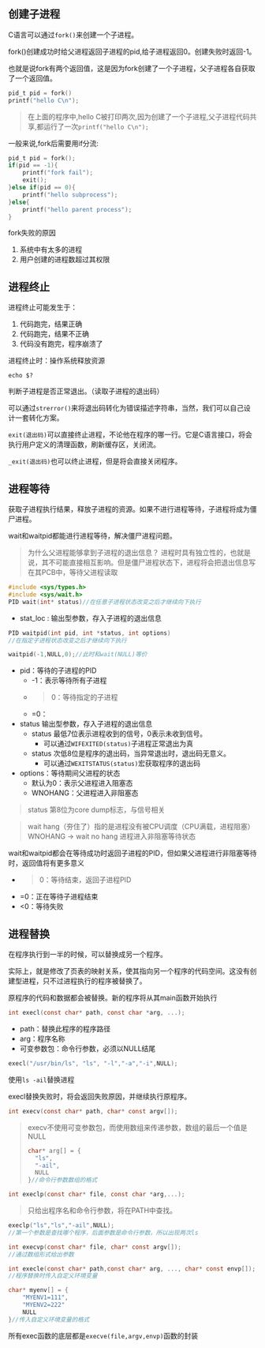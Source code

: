 
## 创建子进程
C语言可以通过`fork()`来创建一个子进程。

fork()创建成功时给父进程返回子进程的pid,给子进程返回0。创建失败时返回-1。

也就是说fork有两个返回值，这是因为fork创建了一个子进程，父子进程各自获取了一个返回值。
```C
pid_t pid = fork()
printf("hello C\n");
```
> 在上面的程序中,hello C被打印两次,因为创建了一个子进程,父子进程代码共享,都运行了一次`printf("hello C\n");`

一般来说,fork后需要用if分流:
```C
pid_t pid = fork();
if(pid == -1){
	printf("fork fail");
	exit();
}else if(pid == 0){
	printf("hello subprocess");
}else{
	printf("hello parent process");
}
```

fork失败的原因
1. 系统中有太多的进程
2. 用户创建的进程数超过其权限
## 进程终止
进程终止可能发生于：
1. 代码跑完，结果正确
2. 代码跑完，结果不正确
3. 代码没有跑完，程序崩溃了

进程终止时：操作系统释放资源

```shell
echo $?
```
判断子进程是否正常退出。（读取子进程的退出码）

可以通过`strerror()`来将退出码转化为错误描述字符串，当然，我们可以自己设计一套转化方案。

`exit(退出码)`可以直接终止进程，不论他在程序的哪一行。它是C语言接口，将会执行用户定义的清理函数，刷新缓存区，关闭流。

`_exit(退出码)`也可以终止进程，但是将会直接关闭程序。

## 进程等待

获取子进程执行结果，释放子进程的资源。如果不进行进程等待，子进程将成为僵尸进程。

wait和waitpid都能进行进程等待，解决僵尸进程问题。


> 为什么父进程能够拿到子进程的退出信息？
> 进程时具有独立性的，也就是说，其不可能直接相互影响。但是僵尸进程状态下，进程将会把退出信息写在其PCB中，等待父进程读取


```C
#include <sys/types.h>
#include <sys/wait.h>
PID wait(int* status)//在任意子进程状态改变之后才继续向下执行
```
- stat_loc : 输出型参数，存入子进程的退出信息

```C
PID waitpid(int pid, int *status, int options)
//在指定子进程状态改变之后才继续向下执行
```

```C
waitpid(-1,NULL,0);//此时和wait(NULL)等价
```

- pid：等待的子进程的PID
	- -1：表示等待所有子进程
	- >0：等待指定的子进程
	- =0：
- status 输出型参数，存入子进程的退出信息
	- status 最低7位表示进程收到的信号，0表示未收到信号。
		- 可以通过`WIFEXITED(status)`子进程正常退出为真
	- status 次低8位是程序的退出码，当异常退出时，退出码无意义。
		- 可以通过`WEXITSTATUS(status)`宏获取程序的退出码
- options：等待期间父进程的状态
	- 默认为0：表示父进程进入阻塞态
	- WNOHANG：父进程进入非阻塞态

> status 第8位为core dump标志，与信号相关

> wait hang（夯住了）指的是进程没有被CPU调度（CPU满载，进程阻塞）
> WNOHANG -> wait no hang 进程进入非阻塞等待状态

wait和waitpid都会在等待成功时返回子进程的PID，但如果父进程进行非阻塞等待时，返回值将有更多意义

- >0：等待结束，返回子进程PID
- =0：正在等待子进程结束
- <0：等待失败

## 进程替换

在程序执行到一半的时候，可以替换成另一个程序。

实际上，就是修改了页表的映射关系，使其指向另一个程序的代码空间。这没有创建型进程，只不过进程执行的程序被替换了。

原程序的代码和数据都会被替换。新的程序将从其main函数开始执行

```C
int execl(const char* path, const char *arg, ...);
```

- path：替换此程序的程序路径
- arg：程序名称
- 可变参数包：命令行参数，必须以NULL结尾

```C
execl("/usr/bin/ls", "ls", "-l","-a","-i",NULL);
```

使用`ls -ail`替换进程

execl替换失败时，将会返回失败原因，并继续执行原程序。

```C
int execv(const char* path, char* const argv[]);
```
> execv不使用可变参数包，而使用数组来传递参数，数组的最后一个值是NULL
> ```C++
> char* arg[] = {
> 	"ls",
> 	"-ail",
> 	NULL
> }//命令行参数数组的格式
> ```


```C
int execlp(const char* file, const char *arg,...);
```
>只给出程序名和命令行参数，将在PATH中查找。

```C
execlp("ls","ls","-ail",NULL);
//第一个参数是查找哪个程序，后面参数是命令行参数，所以出现两次ls
```

```C
int execvp(const char* file, char* const argv[]);
//通过数组形式给出参数
```
>

```C
int execle(const char* path,const char* arg, ..., char* const envp[]);
//程序替换时传入自定义环境变量
```

```C
char* myenv[] = {
	"MYENV1=111",
	"MYENV2=222"
	NULL
}//传入自定义环境变量的格式
```

所有exec函数的底层都是`execve(file,argv,envp)`函数的封装